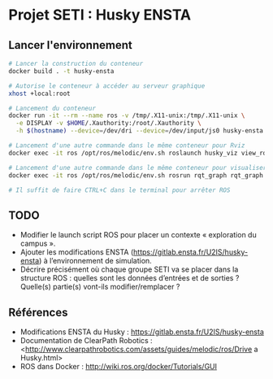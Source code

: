 # Projet SETI : Husky ENSTA

## Lancer l'environnement

```bash
# Lancer la construction du conteneur
docker build . -t husky-ensta

# Autorise le conteneur à accéder au serveur graphique
xhost +local:root

# Lancement du conteneur
docker run -it --rm --name ros -v /tmp/.X11-unix:/tmp/.X11-unix \
  -e DISPLAY -v $HOME/.Xauthority:/root/.Xauthority \
  -h $(hostname) --device=/dev/dri --device=/dev/input/js0 husky-ensta

# Lancement d'une autre commande dans le même conteneur pour Rviz
docker exec -it ros /opt/ros/melodic/env.sh roslaunch husky_viz view_robot.launch

# Lancement d'une autre commande dans le même conteneur pour visualiser le graphe ROS
docker exec -it ros /opt/ros/melodic/env.sh rosrun rqt_graph rqt_graph

# Il suffit de faire CTRL+C dans le terminal pour arrêter ROS
```

## TODO

  * Modifier le launch script ROS pour placer un contexte « exploration du campus ».
  * Ajouter les modifications ENSTA (https://gitlab.ensta.fr/U2IS/husky-ensta) à l’environnement de simulation.
  * Décrire précisément où chaque groupe SETI va se placer dans la structure ROS : quelles sont les données d’entrées et de sorties ? Quelle(s) partie(s) vont-ils modifier/remplacer ?

## Références

  * Modifications ENSTA du Husky : <https://gitlab.ensta.fr/U2IS/husky-ensta>
  * Documentation de ClearPath Robotics : <http://www.clearpathrobotics.com/assets/guides/melodic/ros/Drive a Husky.html>
  * ROS dans Docker : <http://wiki.ros.org/docker/Tutorials/GUI>

